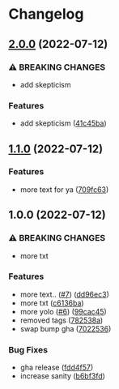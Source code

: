 # Changelog

## [2.0.0](https://github.com/entur/poc-plattform/compare/common-v1.1.0...common-v2.0.0) (2022-07-12)


### ⚠ BREAKING CHANGES

* add skepticism

### Features

* add skepticism ([41c45ba](https://github.com/entur/poc-plattform/commit/41c45ba134df653a11a7b0fd4d7a13fa40eb9cfb))

## [1.1.0](https://github.com/entur/poc-plattform/compare/common-v1.0.0...common-v1.1.0) (2022-07-12)


### Features

* more text for ya ([709fc63](https://github.com/entur/poc-plattform/commit/709fc635eef44155f4e3e7eb3167849fbf3e841e))

## 1.0.0 (2022-07-12)


### ⚠ BREAKING CHANGES

* more txt

### Features

* more text.. ([#7](https://github.com/entur/poc-plattform/issues/7)) ([dd96ec3](https://github.com/entur/poc-plattform/commit/dd96ec31bec223be2522ac5fa75ae09f796df04a))
* more txt ([c6136ba](https://github.com/entur/poc-plattform/commit/c6136ba5f94d06f7b8110b2716a62a09ee4e2557))
* more yolo ([#6](https://github.com/entur/poc-plattform/issues/6)) ([99cac45](https://github.com/entur/poc-plattform/commit/99cac458f3d55070cb9831bf6719cde0644403fe))
* removed tags ([782538a](https://github.com/entur/poc-plattform/commit/782538af5811fd9dd787b21cfc1de21814eb1db7))
* swap bump gha ([7022536](https://github.com/entur/poc-plattform/commit/70225362590918343e93b2546aec88b55e01b5fe))


### Bug Fixes

* gha release ([fdd4f57](https://github.com/entur/poc-plattform/commit/fdd4f573abe569bc1b3d89b7740e6ef67a879fdd))
* increase sanity ([b6bf3fd](https://github.com/entur/poc-plattform/commit/b6bf3fdecda4dc9932b39b3eb55d89529f5ada09))
